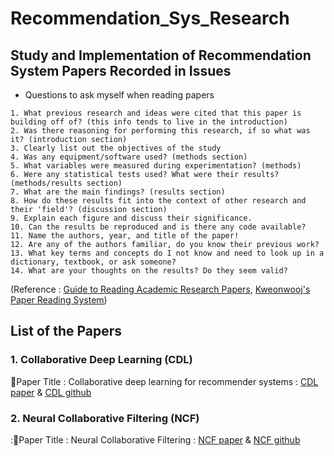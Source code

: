 # Recommendation_Sys_Research


## Study and Implementation of Recommendation System Papers Recorded in Issues
- Questions to ask myself when reading papers 


```
1. What previous research and ideas were cited that this paper is building off of? (this info tends to live in the introduction)
2. Was there reasoning for performing this research, if so what was it? (introduction section)
3. Clearly list out the objectives of the study
4. Was any equipment/software used? (methods section)
5. What variables were measured during experimentation? (methods)
6. Were any statistical tests used? What were their results? (methods/results section)
7. What are the main findings? (results section)
8. How do these results fit into the context of other research and their 'field'? (discussion section)
9. Explain each figure and discuss their significance.
10. Can the results be reproduced and is there any code available?
11. Name the authors, year, and title of the paper!
12. Are any of the authors familiar, do you know their previous work? 
13. What key terms and concepts do I not know and need to look up in a dictionary, textbook, or ask someone?
14. What are your thoughts on the results? Do they seem valid?
```
  (Reference : [Guide to Reading Academic Research Papers](https://towardsdatascience.com/guide-to-reading-academic-research-papers-c69c21619de6), [Kweonwooj's Paper Reading System](https://github.com/kweonwooj/papers/issues))

## List of the Papers
### 1. Collaborative Deep Learning (CDL)
:bookmark_tabs:Paper Title : Collaborative deep learning for recommender systems : 
[CDL paper](http://wanghao.in/paper/KDD15_CDL.pdf) & [CDL github](https://github.com/js05212/CDL)


### 2. Neural Collaborative Filtering (NCF)
::bookmark_tabs:Paper Title : Neural Collaborative Filtering : 
[NCF paper](https://arxiv.org/pdf/1708.05031.pdf) & [NCF github](https://github.com/hexiangnan/neural_collaborative_filtering)
